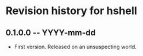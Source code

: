 # Revision history for hshell

## 0.1.0.0 -- YYYY-mm-dd

* First version. Released on an unsuspecting world.
